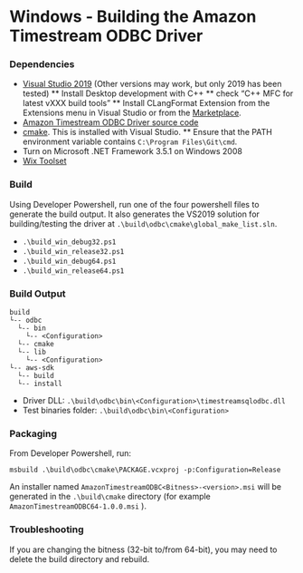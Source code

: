 # Windows - Building the Amazon Timestream ODBC Driver

### Dependencies

* [Visual Studio 2019](https://visualstudio.microsoft.com/vs/) (Other versions may work, but only 2019 has been tested)
** Install Desktop development with C++
** check “C++ MFC for latest vXXX build tools”
** Install CLangFormat Extension from the Extensions menu in Visual Studio or from the [Marketplace](https://marketplace.visualstudio.com/items?itemName=LLVMExtensions.ClangFormat).
* [Amazon Timestream ODBC Driver source code](https://github.com/Bit-Quill/timestream-odbc)
* [cmake](https://cmake.org/install/). This is installed with Visual Studio.
** Ensure that the PATH environment variable contains `C:\Program Files\Git\cmd`.
* Turn on Microsoft .NET Framework 3.5.1 on Windows 2008
* [Wix Toolset](https://wixtoolset.org/releases/)

### Build

Using Developer Powershell, run one of the four powershell files to generate the build output. It also generates the VS2019 solution for building/testing the driver at `.\build\odbc\cmake\global_make_list.sln`. 

* `.\build_win_debug32.ps1`
* `.\build_win_release32.ps1`
* `.\build_win_debug64.ps1`
* `.\build_win_release64.ps1`

### Build Output

```
build
└-- odbc
  └-- bin
    └-- <Configuration>
  └-- cmake
  └-- lib
    └-- <Configuration>
└-- aws-sdk
  └-- build
  └-- install
```

* Driver DLL: `.\build\odbc\bin\<Configuration>\timestreamsqlodbc.dll`
* Test binaries folder: `.\build\odbc\bin\<Configuration>`

### Packaging

From Developer Powershell, run:
```
msbuild .\build\odbc\cmake\PACKAGE.vcxproj -p:Configuration=Release
```

An installer named `AmazonTimestreamODBC<Bitness>-<version>.msi` will be generated in the `.\build\cmake` directory (for example `AmazonTimestreamODBC64-1.0.0.msi` ).

### Troubleshooting
If you are changing the bitness (32-bit to/from 64-bit), you may need to delete the build directory and rebuild.
